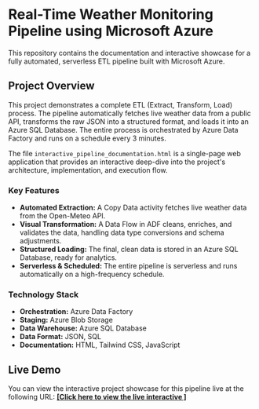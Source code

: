 # Real-Time Weather Monitoring Pipeline using Microsoft Azure

This repository contains the documentation and interactive showcase for a fully automated, serverless ETL pipeline built with Microsoft Azure.

## Project Overview

This project demonstrates a complete ETL (Extract, Transform, Load) process. The pipeline automatically fetches live weather data from a public API, transforms the raw JSON into a structured format, and loads it into an Azure SQL Database. The entire process is orchestrated by Azure Data Factory and runs on a schedule every 3 minutes.

The file `interactive_pipeline_documentation.html` is a single-page web application that provides an interactive deep-dive into the project's architecture, implementation, and execution flow.

### Key Features
- **Automated Extraction:** A Copy Data activity fetches live weather data from the Open-Meteo API.
- **Visual Transformation:** A Data Flow in ADF cleans, enriches, and validates the data, handling data type conversions and schema adjustments.
- **Structured Loading:** The final, clean data is stored in an Azure SQL Database, ready for analytics.
- **Serverless & Scheduled:** The entire pipeline is serverless and runs automatically on a high-frequency schedule.

### Technology Stack
- **Orchestration:** Azure Data Factory
- **Staging:** Azure Blob Storage
- **Data Warehouse:** Azure SQL Database
- **Data Format:** JSON, SQL
- **Documentation:** HTML, Tailwind CSS, JavaScript

## Live Demo

You can view the interactive project showcase for this pipeline live at the following URL:
[**[Click here to view the live interactive ]**](file:///C:/Users/User/Desktop/Azure%20DE/projects/project_showcase.html)
